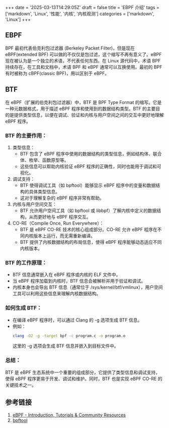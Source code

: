 +++
date = '2025-03-13T14:29:05Z'
draft = false
title = 'EBPF 介绍'
tags = ['markdown', 'Linux', '性能', '内核', '内核观测']
categories = ['markdown', 'Linux']
+++

## EBPF

BPF 最初代表伯克利包过滤器 (Berkeley Packet Filter)，但是现在 eBPF(extended BPF) 可以做的不仅仅是包过滤，这个缩写不再有意义了。eBPF 现在被认为是一个独立的术语，不代表任何东西。在 Linux 源代码中，术语 BPF 持续存在，在工具和文档中，术语 BPF 和 eBPF 通常可以互换使用。最初的 BPF 有时被称为 cBPF(classic BPF)，用以区别于 eBPF。

## BTF

在 eBPF（扩展的伯克利包过滤器）中，BTF 是 BPF Type Format 的缩写。它是一种元数据格式，用于描述 eBPF 程序和使用到的数据结构类型。BTF 的主要目的是提供类型信息，以便在调试、验证和内核与用户空间之间的交互中更好地理解 eBPF 程序。

### BTF 的主要作用：
1. 类型信息：
    - BTF 包含了 eBPF 程序中使用的数据结构的类型信息，例如结构体、联合体、枚举、函数原型等。
    - 这些信息可以帮助内核验证 eBPF 程序的正确性，同时也能用于调试和可视化。
2. 调试支持：
    - BTF 使得调试工具（如 bpftool）能够显示 eBPF 程序中的变量和数据结构的具体类型信息。
    - 这对于理解复杂的 eBPF 程序非常有帮助。
3. 内核与用户空间交互：
    - BTF 允许用户空间工具（如 bpftool 或 libbpf）了解内核中定义的数据结构，从而更好地与 eBPF 程序交互。
4. CO-RE（Compile Once, Run Everywhere）：
    - BTF 是 eBPF CO-RE 技术的核心组成部分。CO-RE 允许 eBPF 程序在不同内核版本上运行，而无需重新编译。
    - BTF 提供了内核数据结构的布局信息，使得 eBPF 程序能够动态适应不同内核版本。

### BTF 的工作原理：
- BTF 信息通常嵌入在 eBPF 程序或内核的 ELF 文件中。
- 当 eBPF 程序加载到内核时，BTF 信息会被解析并用于验证和调试。
- 内核本身也会导出 BTF 信息（通常位于 /sys/kernel/btf/vmlinux），用户空间工具可以利用这些信息来理解内核数据结构。

### 如何生成 BTF：
- 在编译 eBPF 程序时，可以通过 Clang 的 -g 选项生成 BTF 信息。
- 例如：
    ```bash
    clang -O2 -g -target bpf -c program.c -o program.o
    ```
    这里的 -g 选项会生成 BTF 信息并嵌入到目标文件中。

### 总结：
BTF 是 eBPF 生态系统中一个重要的组成部分，它提供了类型信息和调试支持，使得 eBPF 程序更易于开发、调试和维护。同时，BTF 也是实现 eBPF CO-RE 的关键技术之一。

## 参考链接

1. [eBPF - Introduction, Tutorials & Community Resources](https://ebpf.io/zh-hans/)
2. [bpftool](https://github.com/libbpf/bpftool)

